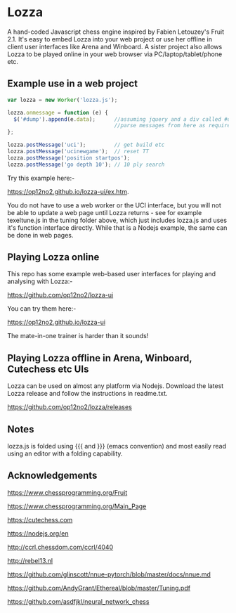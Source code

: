# Lozza

A hand-coded Javascript chess engine inspired by Fabien Letouzey's Fruit 2.1. It's easy to embed Lozza into your web project or use her offline in client user interfaces like Arena and Winboard. A sister project also allows Lozza to be played online in your web browser via PC/laptop/tablet/phone etc. 

## Example use in a web  project

```Javascript
var lozza = new Worker('lozza.js');

lozza.onmessage = function (e) {
  $('#dump').append(e.data);      //assuming jquery and a div called #dump
                                  //parse messages from here as required
};

lozza.postMessage('uci');         // get build etc
lozza.postMessage('ucinewgame');  // reset TT
lozza.postMessage('position startpos');
lozza.postMessage('go depth 10'); // 10 ply search
```

Try this example here:-

  https://op12no2.github.io/lozza-ui/ex.htm.

You do not have to use a web worker or the UCI interface, but you will not be able to update a web page until Lozza returns - see for example texeltune.js in the tuning folder above, which just includes lozza.js and uses it's function interface directly. While that is a Nodejs example, the same can be done in web pages.

## Playing Lozza online

This repo has some example web-based user interfaces for playing and analysing with Lozza:-

  https://github.com/op12no2/lozza-ui

You can try them here:-

  https://op12no2.github.io/lozza-ui

The mate-in-one trainer is harder than it sounds!

## Playing Lozza offline in Arena, Winboard, Cutechess etc UIs

Lozza can be used on almost any platform via Nodejs. Download the latest Lozza release and follow the instructions in readme.txt.

  https://github.com/op12no2/lozza/releases

## Notes

lozza.js is folded using {{{ and }}} (emacs convention) and most easily read using an editor with a folding capability.

## Acknowledgements

https://www.chessprogramming.org/Fruit

https://www.chessprogramming.org/Main_Page

https://cutechess.com

https://nodejs.org/en

http://ccrl.chessdom.com/ccrl/4040

http://rebel13.nl

https://github.com/glinscott/nnue-pytorch/blob/master/docs/nnue.md

https://github.com/AndyGrant/Ethereal/blob/master/Tuning.pdf

https://github.com/asdfjkl/neural_network_chess



